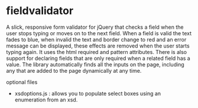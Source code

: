 # fieldvalidator
A slick, responsive form validator for jQuery that checks a field when the user stops typing or moves on to the next field. When a field is valid the text fades to blue, when invalid the text and border change to red and an error message can be displayed, these effects are removed when the user starts typing again. It uses the html required and pattern attributes. There is also support for declaring fields that are only required when a related field has a value. The library automatically finds all the inputs on the page, including any that are added to the page dynamically at any time.

optional files
* xsdoptions.js : allows you to populate select boxes using an enumeration from an xsd.


